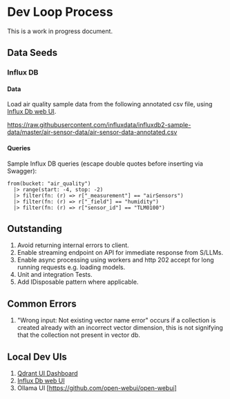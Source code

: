# Dev Loop Process

This is a work in progress document.

## Data Seeds

### Influx DB

#### Data

Load air quality sample data from the following annotated csv file, using [Influx Db web UI](http://localhost:8086).

https://raw.githubusercontent.com/influxdata/influxdb2-sample-data/master/air-sensor-data/air-sensor-data-annotated.csv

#### Queries

Sample Influx DB queries (escape double quotes before inserting via Swagger):

```influxdb
from(bucket: "air_quality")
  |> range(start: -4, stop: -2)
  |> filter(fn: (r) => r["_measurement"] == "airSensors")
  |> filter(fn: (r) => r["_field"] == "humidity")
  |> filter(fn: (r) => r["sensor_id"] == "TLM0100")
```

## Outstanding

1. Avoid returning internal errors to client.
2. Enable streaming endpoint on API for immediate response from S/LLMs.
3. Enable async processing using workers and http 202 accept for long running requests e.g. loading models.
4. Unit and integration Tests.
5. Add IDisposable pattern where applicable.

## Common Errors

1. "Wrong input: Not existing vector name error" occurs if a collection is created already with an incorrect vector dimension, this is not signifying that the collection not present in vector db.

## Local Dev UIs

1. [Qdrant UI Dashboard](http://localhost:6333/dashboard)
2. [Influx Db web UI](http://localhost:8086)
3. Ollama UI [https://github.com/open-webui/open-webui]

